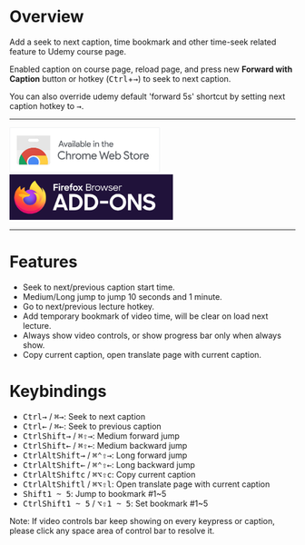 # Overview

Add a seek to next caption, time bookmark and other time-seek related feature to Udemy course page.

Enabled caption on course page, reload page, and press new **Forward with Caption** button or hotkey (<kbd>Ctrl</kbd>+<kbd>→</kbd>) to seek to next caption.

You can also override udemy default 'forward 5s' shortcut by setting next caption hotkey to <kbd>→</kbd>.

---

[<img src="other/chrome-web-store-badge.png" alt="for Chrome" height="80px">](https://chrome.google.com/webstore/detail/udemy-seeks/gdekabefnhhpnianhbcokcngmjhjnoel)
[<img src="other/firefox-addon-badge.png" alt="for Chrome" height="80px">](https://addons.mozilla.org/firefox/addon/udemy-seeks)

---

# Features

- Seek to next/previous caption start time.
- Medium/Long jump to jump 10 seconds and 1 minute.
- Go to next/previous lecture hotkey.
- Add temporary bookmark of video time, will be clear on load next lecture.
- Always show video controls, or show progress bar only when always show.
- Copy current caption, open translate page with current caption.  

# Keybindings

- <kbd>Ctrl</kbd><kbd>→</kbd> / <kbd>⌘</kbd><kbd>→</kbd>: Seek to next caption
- <kbd>Ctrl</kbd><kbd>←</kbd> / <kbd>⌘</kbd><kbd>←</kbd>: Seek to previous caption
- <kbd>Ctrl</kbd><kbd>Shift</kbd><kbd>→</kbd> / <kbd>⌘</kbd><kbd>⇧</kbd><kbd>→</kbd>: Medium forward jump
- <kbd>Ctrl</kbd><kbd>Shift</kbd><kbd>←</kbd> / <kbd>⌘</kbd><kbd>⇧</kbd><kbd>←</kbd>: Medium backward jump
- <kbd>Ctrl</kbd><kbd>Alt</kbd><kbd>Shift</kbd><kbd>→</kbd> / <kbd>⌘</kbd><kbd>⌃</kbd><kbd>⇧</kbd><kbd>→</kbd>: Long forward jump
- <kbd>Ctrl</kbd><kbd>Alt</kbd><kbd>Shift</kbd><kbd>←</kbd> / <kbd>⌘</kbd><kbd>⌃</kbd><kbd>⇧</kbd><kbd>←</kbd>: Long backward jump
- <kbd>Ctrl</kbd><kbd>Alt</kbd><kbd>Shift</kbd><kbd>c</kbd> / <kbd>⌘</kbd><kbd>⌥</kbd><kbd>⇧</kbd><kbd>c</kbd>: Copy current caption
- <kbd>Ctrl</kbd><kbd>Alt</kbd><kbd>Shift</kbd><kbd>l</kbd> / <kbd>⌘</kbd><kbd>⌥</kbd><kbd>⇧</kbd><kbd>l</kbd>: Open translate page with current caption  
- <kbd>Shift</kbd><kbd>1 ~ 5</kbd>: Jump to bookmark #1~5
- <kbd>Ctrl</kbd><kbd>Shift</kbd><kbd>1 ~ 5</kbd> / <kbd>⌥</kbd><kbd>⇧</kbd><kbd>1 ~ 5</kbd>: Set bookmark #1~5

Note: If video controls bar keep showing on every keypress or caption, please click any space area of control bar to resolve it.

